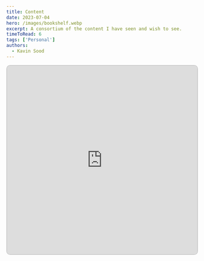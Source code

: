 ```yaml
---
title: Content
date: 2023-07-04
hero: /images/bookshelf.webp
excerpt: A consortium of the content I have seen and wish to see.
timeToRead: 6
tags: ['Personal']
authors:
  - Kavin Sood
---
```


<iframe src="https://v2-embednotion.com/6537ca323cb14a65a74afba8f539e12e?v=898d233b484c4843b092d1b7c6385afe&pvs=4"></iframe>  <style>  iframe { width: 100%; height: 500px; border: 2px solid #ccc; border-radius: 10px; padding: none; }  </style>